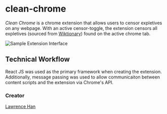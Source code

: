 # clean-chrome
*Clean Chrome* is a chrome extension that allows users to censor expletives on any webpage. With an active censor-toggle, the extension censors all expletives (sourced from [Wiktionary](https://en.wiktionary.org/wiki/Category:English_swear_words)) found on the active chrome tab.

![Sample Extension Interface](/build/icons/sample_interface.jpg?raw=true "Sample Interace")

## **Technical Workflow**
React JS was used as the primary framework when creating the extension. Additionally, message passing was used to allow communicaiton between content scripts and the extension via Chrome's API.

### **Creator**
[Lawrence Han](https://github.com/lawrencehhan)